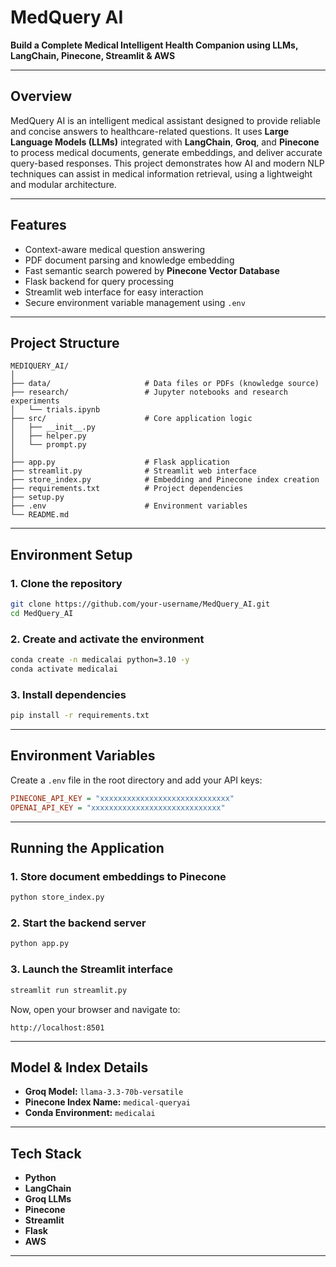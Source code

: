 # MedQuery AI

**Build a Complete Medical Intelligent Health Companion using LLMs, LangChain, Pinecone, Streamlit & AWS**

---

## Overview

MedQuery AI is an intelligent medical assistant designed to provide reliable and concise answers to healthcare-related questions.
It uses **Large Language Models (LLMs)** integrated with **LangChain**, **Groq**, and **Pinecone** to process medical documents, generate embeddings, and deliver accurate query-based responses.
This project demonstrates how AI and modern NLP techniques can assist in medical information retrieval, using a lightweight and modular architecture.

---

## Features

* Context-aware medical question answering
* PDF document parsing and knowledge embedding
* Fast semantic search powered by **Pinecone Vector Database**
* Flask backend for query processing
* Streamlit web interface for easy interaction
* Secure environment variable management using `.env`

---

## Project Structure

```
MEDIQUERY_AI/
│
├── data/                     # Data files or PDFs (knowledge source)
├── research/                 # Jupyter notebooks and research experiments
│   └── trials.ipynb
├── src/                      # Core application logic
│   ├── __init__.py
│   ├── helper.py
│   └── prompt.py
│
├── app.py                    # Flask application
├── streamlit.py              # Streamlit web interface
├── store_index.py            # Embedding and Pinecone index creation
├── requirements.txt          # Project dependencies
├── setup.py
├── .env                      # Environment variables
└── README.md
```

---

## Environment Setup

### 1. Clone the repository

```bash
git clone https://github.com/your-username/MedQuery_AI.git
cd MedQuery_AI
```

### 2. Create and activate the environment

```bash
conda create -n medicalai python=3.10 -y
conda activate medicalai
```

### 3. Install dependencies

```bash
pip install -r requirements.txt
```

---

## Environment Variables

Create a `.env` file in the root directory and add your API keys:

```ini
PINECONE_API_KEY = "xxxxxxxxxxxxxxxxxxxxxxxxxxxxx"
OPENAI_API_KEY = "xxxxxxxxxxxxxxxxxxxxxxxxxxxxx"
```

---

## Running the Application

### 1. Store document embeddings to Pinecone

```bash
python store_index.py
```

### 2. Start the backend server

```bash
python app.py
```

### 3. Launch the Streamlit interface

```bash
streamlit run streamlit.py
```

Now, open your browser and navigate to:

```
http://localhost:8501
```

---

## Model & Index Details

* **Groq Model:** `llama-3.3-70b-versatile`
* **Pinecone Index Name:** `medical-queryai`
* **Conda Environment:** `medicalai`

---

## Tech Stack

* **Python**
* **LangChain**
* **Groq LLMs**
* **Pinecone**
* **Streamlit**
* **Flask**
* **AWS**

---
